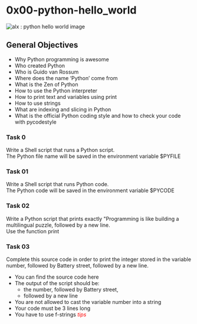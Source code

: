 # 0x00-python-hello_world
<img src="https://s3.amazonaws.com/intranet-projects-files/holbertonschool-higher-level_programming+/231/Flyingcircus_2.jpg" alt="alx : python hello world image" />

## General Objectives
- Why Python programming is awesome
- Who created Python
- Who is Guido van Rossum
- Where does the name ‘Python’ come from
- What is the Zen of Python
- How to use the Python interpreter
- How to print text and variables using print
- How to use strings
- What are indexing and slicing in Python
- What is the official Python coding style and how to check your code with pycodestyle

### Task 0
Write a Shell script that runs a Python script. <br>
The Python file name will be saved in the environment variable $PYFILE

### Task 01
Write a Shell script that runs Python code. <br>
The Python code will be saved in the environment variable $PYCODE

### Task 02
Write a Python script that prints exactly "Programming is like building a multilingual puzzle, followed by a new line.
<br>
Use the function print

### Task 03
Complete this source code in order to print the integer stored in the variable number, followed by Battery street, followed by a new line.
<br>
- You can find the source code here
- The output of the script should be:
   - the number, followed by Battery street,
   - followed by a new line
- You are not allowed to cast the variable number into a string
- Your code must be 3 lines long
- You have to use f-strings <i style="color:red">tips</i>
